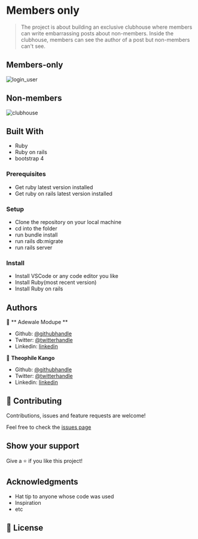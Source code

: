 # Members only

> The project is about building an exclusive clubhouse where members can write embarrassing posts about non-members. Inside the clubhouse, members can see the author of a post but non-members can't see. 

## Members-only

![login_user](https://user-images.githubusercontent.com/49276315/81159114-f069a100-8f88-11ea-9d3a-20d1521e65c3.png)

## Non-members

![clubhouse](https://user-images.githubusercontent.com/49276315/81159055-dfb92b00-8f88-11ea-9211-accaf047929b.png) 

## Built With

- Ruby
- Ruby on rails 
- bootstrap 4

### Prerequisites

- Get ruby latest version installed
- Get ruby on rails latest version installed

### Setup

- Clone the repository on your local machine
- cd into the folder
- run bundle install
- run rails db:migrate
- run rails server

### Install

- Install VSCode or any code editor you like
- Install Ruby(most recent version)
- Install Ruby on rails

## Authors

👤 ** Adewale Modupe **

- Github: [@githubhandle](https://github.com/Eshy10)
- Twitter: [@twitterhandle](https://twitter.com/AdesholaAdewal6)
- Linkedin: [linkedin](https://www.linkedin.com/in/adewale-adeshola-b0b581139/)

👤 **Theophile Kango**

- Github: [@githubhandle](https://github.com/Theophile-Kango)
- Twitter: [@twitterhandle](https://twitter.com/Theophadh)
- Linkedin: [linkedin](https://www.linkedin.com/in/theophile-kango-b6b580194/)

## 🤝 Contributing

Contributions, issues and feature requests are welcome!

Feel free to check the [issues page](https://github.com/Theophile-Kango/members_only/issues)
## Show your support

Give a ⭐️ if you like this project!

## Acknowledgments

- Hat tip to anyone whose code was used
- Inspiration
- etc

## 📝 License

